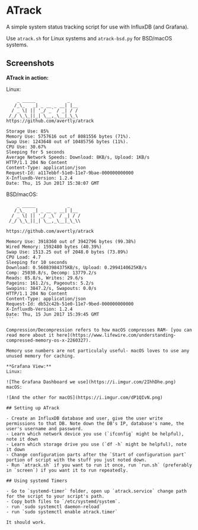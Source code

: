 # ATrack
A simple system status tracking script for use with InfluxDB (and Grafana).

Use `atrack.sh` for Linux systems and `atrack-bsd.py` for BSD/macOS systems.

## Screenshots

**ATrack in action:**

Linux:

```           
    _ _____            _   
   /_\_   _| _ __ _ __| |__
  / _ \| || '_/ _` / _| / /
 /_/ \_\_||_| \__,_\__|_\_\
https://github.com/avertly/atrack

Storage Use: 85%
Memory Use: 5757616 out of 8081556 bytes (71%).
Swap Use: 1243648 out of 10485756 bytes (11%).
CPU Use: 30.67%
Sleeping for 5 seconds
Average Network Speeds: Download: 8KB/s, Upload: 1KB/s
HTTP/1.1 204 No Content
Content-Type: application/json
Request-Id: a117ebbf-51e0-11e7-9bae-000000000000
X-Influxdb-Version: 1.2.4
Date: Thu, 15 Jun 2017 15:38:07 GMT
```

BSD/macOS:

````
    _ _____            _   
   /_\_   _| _ __ _ __| |__
  / _ \| || '_/ _\` / _| / /
 /_/ \_\_||_| \__,_\__|_\_\\

https://github.com/avertly/atrack

Memory Use: 3918360 out of 3942796 bytes (99.38%)
Wired Memory: 1592480 bytes (40.39%)
Swap Use: 1513.25 out of 2048.0 bytes (73.89%)
CPU Load: 4.7
Sleeping for 10 seconds
Download: 0.56083984375KB/s, Upload: 0.2994140625KB/s
Comp: 25030.8/s, Decomp: 13779.2/s
Reads: 85.8/s, Writes: 29.6/s
Pageins: 161.2/s, Pageouts: 5.2/s
Swapins: 3847.2/s, Swapouts: 0.0/s
HTTP/1.1 204 No Content
Content-Type: application/json
Request-Id: db52c42b-51e0-11e7-9bed-000000000000
X-Influxdb-Version: 1.2.4
Date: Thu, 15 Jun 2017 15:39:45 GMT
```

Compression/Decompression refers to how macOS compresses RAM- [you can read more about it here](https://www.lifewire.com/understanding-compressed-memory-os-x-2260327).

Memory use numbers are not particulaly useful- macOS loves to use any unused memory for caching.

**Grafana View:**
Linux:

![The Grafana Dashboard we use](https://i.imgur.com/2IhhDhe.png)
macOS:

![And the other for macOS](https://i.imgur.com/dP1QIvN.png)

## Setting up ATrack

- Create an InfluxDB database and user, give the user write permissions to that DB. Note down the DB's IP, database's name, the user's username and password.
- Learn which network device you use (`ifconfig` might be helpful), note it down
- Learn which storage drive you use (`df -h` might be helpful), note it down
- Change configuration parts after the `Start of configuration part` portion of script with the stuff you just noted down.
- Run `atrack.sh` if you want to run it once, run `run.sh` (preferably in `screen`) if you want it to run repeatedly.

## Using systemd Timers

- Go to `systemd-timer` folder, open up `atrack.service` change path for the script to your script's path.
- Copy both files to `/etc/systemd/system`.
- run `sudo systemctl daemon-reload`
- run `sudo systemctl enable atrack.timer`

It should work.
